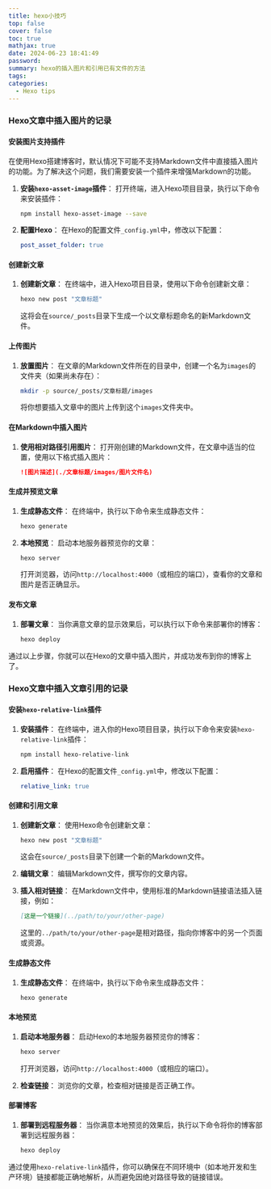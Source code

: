 ```yaml
---
title: hexo小技巧
top: false
cover: false
toc: true
mathjax: true
date: 2024-06-23 18:41:49
password:
summary: hexo的插入图片和引用已有文件的方法
tags:
categories:
  - Hexo tips
---
```


### Hexo文章中插入图片的记录

#### 安装图片支持插件

在使用Hexo搭建博客时，默认情况下可能不支持Markdown文件中直接插入图片的功能。为了解决这个问题，我们需要安装一个插件来增强Markdown的功能。

1. **安装`hexo-asset-image`插件**：
   打开终端，进入Hexo项目目录，执行以下命令来安装插件：

   ```sh
   npm install hexo-asset-image --save
   ```

2. **配置Hexo**：
   在Hexo的配置文件`_config.yml`中，修改以下配置：

   ```yaml
   post_asset_folder: true
   ```

#### 创建新文章

1. **创建新文章**：
   在终端中，进入Hexo项目目录，使用以下命令创建新文章：

   ```sh
   hexo new post "文章标题"
   ```

   这将会在`source/_posts`目录下生成一个以文章标题命名的新Markdown文件。

#### 上传图片

1. **放置图片**：
   在文章的Markdown文件所在的目录中，创建一个名为`images`的文件夹（如果尚未存在）：

   ```sh
   mkdir -p source/_posts/文章标题/images
   ```

   将你想要插入文章中的图片上传到这个`images`文件夹中。

#### 在Markdown中插入图片

1. **使用相对路径引用图片**：
   打开刚创建的Markdown文件，在文章中适当的位置，使用以下格式插入图片：

   ```markdown
   ![图片描述](./文章标题/images/图片文件名)
   ```

#### 生成并预览文章

1. **生成静态文件**：
   在终端中，执行以下命令来生成静态文件：

   ```sh
   hexo generate
   ```

2. **本地预览**：
   启动本地服务器预览你的文章：

   ```sh
   hexo server
   ```

   打开浏览器，访问`http://localhost:4000`（或相应的端口），查看你的文章和图片是否正确显示。

#### 发布文章

1. **部署文章**：
   当你满意文章的显示效果后，可以执行以下命令来部署你的博客：

   ```sh
   hexo deploy
   ```

通过以上步骤，你就可以在Hexo的文章中插入图片，并成功发布到你的博客上了。



### Hexo文章中插入文章引用的记录

#### 安装`hexo-relative-link`插件

1. **安装插件**：
   在终端中，进入你的Hexo项目目录，执行以下命令来安装`hexo-relative-link`插件：

   ```sh
   npm install hexo-relative-link
   ```

2. **启用插件**：
   在Hexo的配置文件`_config.yml`中，修改以下配置：

   ```yaml
   relative_link: true
   ```

#### 创建和引用文章

1. **创建新文章**：
   使用Hexo命令创建新文章：

   ```sh
   hexo new post "文章标题"
   ```

   这会在`source/_posts`目录下创建一个新的Markdown文件。

2. **编辑文章**：
   编辑Markdown文件，撰写你的文章内容。

3. **插入相对链接**：
   在Markdown文件中，使用标准的Markdown链接语法插入链接，例如：

   ```markdown
   [这是一个链接](../path/to/your/other-page)
   ```

   这里的`../path/to/your/other-page`是相对路径，指向你博客中的另一个页面或资源。

#### 生成静态文件

1. **生成静态文件**：
   在终端中，执行以下命令来生成静态文件：

   ```sh
   hexo generate
   ```

#### 本地预览

1. **启动本地服务器**：
   启动Hexo的本地服务器预览你的博客：

   ```sh
   hexo server
   ```

   打开浏览器，访问`http://localhost:4000`（或相应的端口）。

2. **检查链接**：
   浏览你的文章，检查相对链接是否正确工作。

#### 部署博客

1. **部署到远程服务器**：
   当你满意本地预览的效果后，执行以下命令将你的博客部署到远程服务器：

   ```sh
   hexo deploy
   ```

通过使用`hexo-relative-link`插件，你可以确保在不同环境中（如本地开发和生产环境）链接都能正确地解析，从而避免因绝对路径导致的链接错误。
